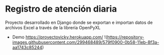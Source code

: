# Registro de atención diaria
Proyecto desarrollado en Django donde se exportan e importan datos de archivos Excel a través de la librería OpenPyXL
- Demo https://proyectovicky.herokuapp.com/
!(https://repository-images.githubusercontent.com/299468489/579f0900-0b58-11eb-8f3a-aa1743c85244)
